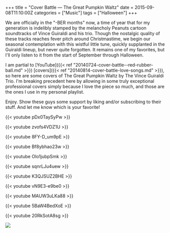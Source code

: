 +++
title = "Cover Battle — The Great Pumpkin Waltz"
date = 2015-09-08T11:10:00Z
categories = ["Music"]
tags = ["Halloween"]
+++

We are officially in the "-BER months" now, a time of year that for my generation is indelibly stamped by the melancholy Peanuts cartoon soundtracks of Vince Guiraldi and his trio. Though the nostalgic quality of these tracks reaches fever pitch around Christmastime, we begin our seasonal contemplation with this wistful little tune, quickly supplanted in the Guiraldi lineup, but never quite forgotten. It remains one of my favorites, but I'll only listen to it from the start of September through Halloween.

I am partial to [YouTube]({{< ref "20140724-cover-battle--red-rubber-ball.md" >}}) [covers]({{< ref "20140814-cover-battle-love-songs.md" >}}), so here are some covers of The Great Pumpkin Waltz by The Vince Guiraldi Trio. I'm breaking precedent here by allowing in some truly exceptional professional covers simply because I love the piece so much, and those are the ones I use in my personal playlist.

Enjoy. Show these guys some support by liking and/or subscribing to their stuff. And let me know which is your favorite!

{{< youtube pDx0TaySyPw >}}

{{< youtube zvofs4VDZ1U >}}

{{< youtube 8FY-D_um9pE >}}

{{< youtube Bf8ybhao23w >}}

{{< youtube OIo1jubpSmk >}}

{{< youtube sqnrLJu4uew >}}

{{< youtube K3QJSUZ2BHE >}}

{{< youtube vN9E3-e9be0 >}}

{{< youtube MAUW3uLKa88 >}}

{{< youtube 5BaW4BedXoE >}}

{{< youtube 20RkSotA8sg >}}

![](http://2.bp.blogspot.com/-3PtiI6xegg4/Ve8kc-vbvGI/AAAAAAAACZ0/plak79_-DLk/s1600/Unknown.jpeg)
